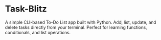 # Task-Blitz
A simple CLI-based To-Do List app built with Python. Add, list, update, and delete tasks directly from your terminal. Perfect for learning functions, conditionals, and list operations.
